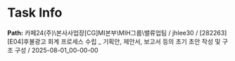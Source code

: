 # Task Info

**Path:** 카페24(주)\본사사업장\[CG]MI본부\MIH그룹\밸류업팀 / jhlee30 / [282263] [E04]후불광고 회계 프로세스 수립 _ 기획안, 제안서, 보고서 등의 초기 초안 작성 및 구조 구성 / 2025-08-01_00-00-00

